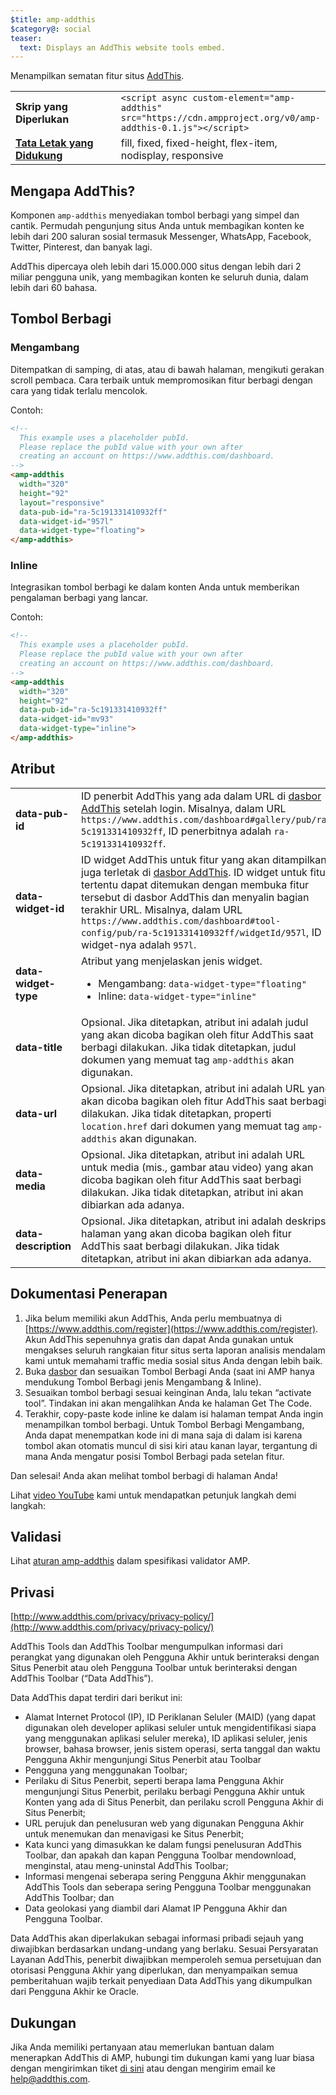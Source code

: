 ```yaml
---
$title: amp-addthis
$category@: social
teaser:
  text: Displays an AddThis website tools embed.
---
```



<!--
Copyright 2018 The AMP HTML Authors. All Rights Reserved.

Licensed under the Apache License, Version 2.0 (the "License");
you may not use this file except in compliance with the License.
You may obtain a copy of the License at

      http://www.apache.org/licenses/LICENSE-2.0

Unless required by applicable law or agreed to in writing, software
distributed under the License is distributed on an "AS-IS" BASIS,
WITHOUT WARRANTIES OR CONDITIONS OF ANY KIND, either express or implied.
See the License for the specific language governing permissions and
limitations under the License.
-->



Menampilkan sematan fitur situs [AddThis](https://www.addthis.com).

<table>
  <tr>
    <td width="40%"><strong>Skrip yang Diperlukan</strong></td>
    <td><code>&lt;script async custom-element="amp-addthis" src="https://cdn.ampproject.org/v0/amp-addthis-0.1.js">&lt;/script></code></td>
  </tr>
  <tr>
    <td class="col-fourty"><strong><a href="../../../documentation/guides-and-tutorials/develop/style_and_layout/control_layout.md">Tata Letak yang Didukung</a></strong></td>
    <td>fill, fixed, fixed-height, flex-item, nodisplay, responsive</td>
  </tr>
</table>


## Mengapa AddThis? <a name="why-addthis"></a>

Komponen `amp-addthis` menyediakan tombol berbagi yang simpel dan cantik. Permudah pengunjung situs Anda untuk membagikan konten ke lebih dari 200 saluran sosial termasuk Messenger, WhatsApp, Facebook, Twitter, Pinterest, dan banyak lagi.

AddThis dipercaya oleh lebih dari 15.000.000 situs dengan lebih dari 2 miliar pengguna unik, yang membagikan konten ke seluruh dunia, dalam lebih dari 60 bahasa.

## Tombol Berbagi <a name="share-buttons"></a>

### Mengambang <a name="floating"></a>

Ditempatkan di samping, di atas, atau di bawah halaman, mengikuti gerakan scroll pembaca. Cara terbaik untuk mempromosikan fitur berbagi dengan cara yang tidak terlalu mencolok.

Contoh:
```html
<!--
  This example uses a placeholder pubId.
  Please replace the pubId value with your own after
  creating an account on https://www.addthis.com/dashboard.
-->
<amp-addthis
  width="320"
  height="92"
  layout="responsive"
  data-pub-id="ra-5c191331410932ff"
  data-widget-id="957l"
  data-widget-type="floating">
</amp-addthis>
```

### Inline <a name="inline"></a>

Integrasikan tombol berbagi ke dalam konten Anda untuk memberikan pengalaman berbagi yang lancar.

Contoh:
```html
<!--
  This example uses a placeholder pubId.
  Please replace the pubId value with your own after
  creating an account on https://www.addthis.com/dashboard.
-->
<amp-addthis
  width="320"
  height="92"
  data-pub-id="ra-5c191331410932ff"
  data-widget-id="mv93"
  data-widget-type="inline">
</amp-addthis>
```

## Atribut <a name="attributes"></a>

<table>
  <tr>
    <td width="40%"><strong>data-pub-id</strong></td>
    <td>ID penerbit AddThis yang ada dalam URL di <a href="https://addthis.com/dashboard">dasbor AddThis</a> setelah login. Misalnya, dalam URL <code>https://www.addthis.com/dashboard#gallery/pub/ra-5c191331410932ff</code>, ID penerbitnya adalah <code>ra-5c191331410932ff</code>.</td>
  </tr>
  <tr>
    <td width="40%"><strong>data-widget-id</strong></td>
    <td>ID widget AddThis untuk fitur yang akan ditampilkan, juga terletak di <a href="https://addthis.com/dashboard">dasbor AddThis</a>. ID widget untuk fitur tertentu dapat ditemukan dengan membuka fitur tersebut di dasbor AddThis dan menyalin bagian terakhir URL. Misalnya, dalam URL <code>https://www.addthis.com/dashboard#tool-config/pub/ra-5c191331410932ff/widgetId/957l</code>, ID widget-nya adalah <code>957l</code>.</td>
  </tr>
  <tr>
    <td width="40%"><strong>data-widget-type</strong></td>
    <td>Atribut yang menjelaskan jenis widget.
      <ul>
        <li>Mengambang: <code>data-widget-type="floating"</code></li>
        <li>Inline: <code>data-widget-type="inline"</code></li>
      </ul></td>
    </tr>
    <tr>
      <td width="40%"><strong>data-title</strong></td>
      <td>Opsional. Jika ditetapkan, atribut ini adalah judul yang akan dicoba bagikan oleh fitur AddThis saat berbagi dilakukan. Jika tidak ditetapkan, judul dokumen yang memuat tag <code>amp-addthis</code> akan digunakan.</td>
    </tr>
    <tr>
      <td width="40%"><strong>data-url</strong></td>
      <td>Opsional. Jika ditetapkan, atribut ini adalah URL yang akan dicoba bagikan oleh fitur AddThis saat berbagi dilakukan. Jika tidak ditetapkan, properti <code>location.href</code> dari dokumen yang memuat tag <code>amp-addthis</code> akan digunakan.</td>
    </tr>
    <tr>
      <td width="40%"><strong>data-media</strong></td>
      <td>Opsional. Jika ditetapkan, atribut ini adalah URL untuk media (mis., gambar atau video) yang akan dicoba bagikan oleh fitur AddThis saat berbagi dilakukan. Jika tidak ditetapkan, atribut ini akan dibiarkan ada adanya.</td>
    </tr>
    <tr>
      <td width="40%"><strong>data-description</strong></td>
      <td>Opsional. Jika ditetapkan, atribut ini adalah deskripsi halaman yang akan dicoba bagikan oleh fitur AddThis saat berbagi dilakukan. Jika tidak ditetapkan, atribut ini akan dibiarkan ada adanya.</td>
    </tr>
  </table>

## Dokumentasi Penerapan <a name="implementation-documentation"></a>

1. Jika belum memiliki akun AddThis, Anda perlu membuatnya di [https://www.addthis.com/register](https://www.addthis.com/register). Akun AddThis sepenuhnya gratis dan dapat Anda gunakan untuk mengakses seluruh rangkaian fitur situs serta laporan analisis mendalam kami untuk memahami traffic media sosial situs Anda dengan lebih baik.
1. Buka [dasbor](https://addthis.com/dashboard) dan sesuaikan Tombol Berbagi Anda (saat ini AMP hanya mendukung Tombol Berbagi jenis Mengambang &amp; Inline).
1. Sesuaikan tombol berbagi sesuai keinginan Anda, lalu tekan “activate tool”. Tindakan ini akan mengalihkan Anda ke halaman Get The Code.
1. Terakhir, copy-paste kode inline ke dalam isi halaman tempat Anda ingin menampilkan tombol berbagi. Untuk Tombol Berbagi Mengambang, Anda dapat menempatkan kode ini di mana saja di dalam isi karena tombol akan otomatis muncul di sisi kiri atau kanan layar, tergantung di mana Anda mengatur posisi Tombol Berbagi pada setelan fitur.

Dan selesai! Anda akan melihat tombol berbagi di halaman Anda!

Lihat [video YouTube](https://www.youtube.com/watch?v=BSkuAB4er2o) kami untuk mendapatkan petunjuk langkah demi langkah:
<amp-youtube width="480" height="270" data-videoid="BSkuAB4er2o" layout="responsive"></amp-youtube>

## Validasi <a name="validation"></a>

Lihat [aturan amp-addthis](https://github.com/ampproject/amphtml/blob/main/extensions/amp-addthis/validator-amp-addthis.protoascii) dalam spesifikasi validator AMP.

## Privasi <a name="privacy"></a>

[http://www.addthis.com/privacy/privacy-policy/](http://www.addthis.com/privacy/privacy-policy/)

AddThis Tools dan AddThis Toolbar mengumpulkan informasi dari perangkat yang digunakan oleh Pengguna Akhir untuk berinteraksi dengan Situs Penerbit atau oleh Pengguna Toolbar untuk berinteraksi dengan AddThis Toolbar (“Data AddThis”).

Data AddThis dapat terdiri dari berikut ini:

* Alamat Internet Protocol (IP), ID Periklanan Seluler (MAID) (yang dapat digunakan oleh developer aplikasi seluler untuk mengidentifikasi siapa yang menggunakan aplikasi seluler mereka), ID aplikasi seluler, jenis browser, bahasa browser, jenis sistem operasi, serta tanggal dan waktu Pengguna Akhir mengunjungi Situs Penerbit atau Toolbar
* Pengguna yang menggunakan Toolbar;
* Perilaku di Situs Penerbit, seperti berapa lama Pengguna Akhir mengunjungi Situs Penerbit, perilaku berbagi Pengguna Akhir untuk Konten yang ada di Situs Penerbit, dan perilaku scroll Pengguna Akhir di Situs Penerbit;
* URL perujuk dan penelusuran web yang digunakan Pengguna Akhir untuk menemukan dan menavigasi ke Situs Penerbit;
* Kata kunci yang dimasukkan ke dalam fungsi penelusuran AddThis Toolbar, dan apakah dan kapan Pengguna Toolbar mendownload, menginstal, atau meng-uninstal AddThis Toolbar;
* Informasi mengenai seberapa sering Pengguna Akhir menggunakan AddThis Tools dan seberapa sering Pengguna Toolbar menggunakan AddThis Toolbar; dan
* Data geolokasi yang diambil dari Alamat IP Pengguna Akhir dan Pengguna Toolbar.

Data AddThis akan diperlakukan sebagai informasi pribadi sejauh yang diwajibkan berdasarkan undang-undang yang berlaku. Sesuai Persyaratan Layanan AddThis, penerbit diwajibkan memperoleh semua persetujuan dan otorisasi Pengguna Akhir yang diperlukan, dan menyampaikan semua pemberitahuan wajib terkait penyediaan Data AddThis yang dikumpulkan dari Pengguna Akhir ke Oracle.

## Dukungan <a name="support"></a>

Jika Anda memiliki pertanyaan atau memerlukan bantuan dalam menerapkan AddThis di AMP, hubungi tim dukungan kami yang luar biasa dengan mengirimkan tiket [di sini](https://www.addthis.com/support/) atau dengan mengirim email ke [help@addthis.com](mailto%3ahelp@addthis.com).
